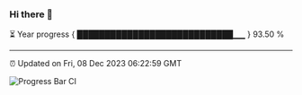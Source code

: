 ### Hi there 👋

⏳ Year progress { ████████████████████████████▁▁ } 93.50 %

---

⏰ Updated on Fri, 08 Dec 2023 06:22:59 GMT

![Progress Bar CI](https://github.com/ZhaoGui/ZhaoGui/workflows/Progress%20Bar%20CI/badge.svg)
